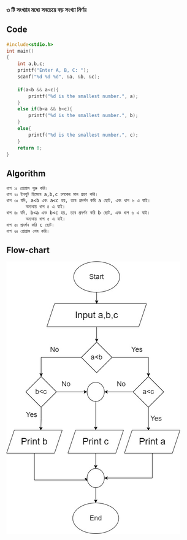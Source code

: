 ### ৩ টি সংখ্যার মধ্যে সবচেয়ে বড় সংখ্যা নির্ণয়  

## Code

```c
#include<stdio.h>
int main()
{
    int a,b,c;
    printf("Enter A, B, C: ");
    scanf("%d %d %d", &a, &b, &c);
    
    if(a<b && a<c){
        printf("%d is the smallest number.", a);
    }
    else if(b<a && b<c){
        printf("%d is the smallest number.", b);
    }
    else{
        printf("%d is the smallest number.", c);
    }
    return 0;
}
```

## Algorithm

```
ধাপ ১ঃ প্রোগ্রাম শুরু করি।
ধাপ ২ঃ ইনপুট হিসেবে a,b,c চলকের মান গ্রহণ করি।
ধাপ ৩ঃ যদি, a<b এবং a<c হয়, তবে প্রদর্শন করি a ছোট, এবং ধাপ ৬ এ যাই। 
       অন্যথায় ধাপ ৪ এ যাই।
ধাপ ৪ঃ যদি, b<a এবং b<c হয়, তবে প্রদর্শন করি b ছোট, এবং ধাপ ৬ এ যাই। 
       অন্যথায় ধাপ ৫ এ যাই।
ধাপ ৫ঃ প্রদর্শন করি c ছোট।
ধাপ ৬ঃ প্রোগ্রাম শেষ করি।
```

## Flow-chart
![](/hsc_ict_5th_chapter/flowcharts/smallestnumber.jpg)
